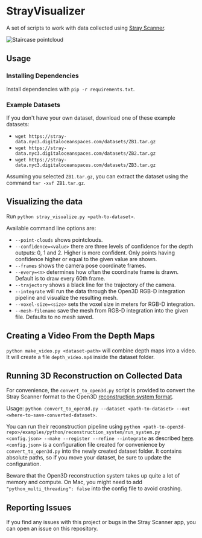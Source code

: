 # StrayVisualizer

A set of scripts to work with data collected using [Stray Scanner](https://apps.apple.com/us/app/stray-scanner/id1557051662).

![Staircase pointcloud](images/pointcloud.webp)

## Usage

### Installing Dependencies

Install dependencies with `pip -r requirements.txt`.

### Example Datasets

If you don't have your own dataset, download one of these example datasets:
- `wget https://stray-data.nyc3.digitaloceanspaces.com/datasets/ZB1.tar.gz`
- `wget https://stray-data.nyc3.digitaloceanspaces.com/datasets/ZB2.tar.gz`
- `wget https://stray-data.nyc3.digitaloceanspaces.com/datasets/ZB3.tar.gz`

Assuming you selected `ZB1.tar.gz`, you can extract the dataset using the command `tar -xvf ZB1.tar.gz`.

## Visualizing the data

Run `python stray_visualize.py <path-to-dataset>`.

Available command line options are:
- `--point-clouds` shows pointclouds.
- `--confidence=<value>` there are three levels of confidence for the depth outputs: 0, 1 and 2. Higher is more confident. Only points having confidence higher or equal to the given value are shown.
- `--frames` shows the camera pose coordinate frames.
- `--every=<n>` determines how often the coordinate frame is drawn. Default is to draw every 60th frame.
- `--trajectory` shows a black line for the trajectory of the camera.
- `--integrate` will run the data through the Open3D RGB-D integration pipeline and visualize the resulting mesh.
- `--voxel-size=<size>` sets the voxel size in meters for RGB-D integration.
- `--mesh-filename` save the mesh from RGB-D integration into the given file. Defaults to no mesh saved.

## Creating a Video From the Depth Maps

`python make_video.py <dataset-path>` will combine depth maps into a video. It will create a file `depth_video.mp4` inside the dataset folder.

## Running 3D Reconstruction on Collected Data

For convenience, the `convert_to_open3d.py` script is provided to convert the Stray Scanner format to the Open3D [reconstruction system format](http://www.open3d.org/docs/release/tutorial/reconstruction_system/capture_your_own_dataset.html).

Usage: `python convert_to_open3d.py --dataset <path-to-dataset> --out <where-to-save-converted-dataset>`.

You can run their reconstruction pipeline using `python <path-to-open3d-repo>/examples/python/reconstruction_system/run_system.py <config.json> --make --register --refine --integrate` as described [here](http://www.open3d.org/docs/release/tutorial/reconstruction_system/system_overview.html). `<config.json>` is a configuration file created for convenience by `convert_to_open3d.py` into the newly created dataset folder. It contains absolute paths, so if you move your dataset, be sure to update the configuration.

Beware that the Open3D reconstruction system takes up quite a lot of memory and compute. On Mac, you might need to add `"python_multi_threading": false` into the config file to avoid crashing.

## Reporting Issues

If you find any issues with this project or bugs in the Stray Scanner app, you can open an issue on this repository.





